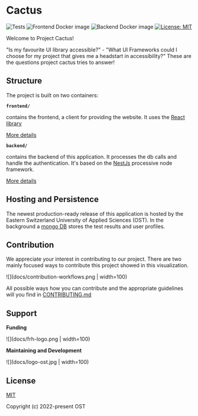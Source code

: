 # Cactus

![Tests](https://github.com/ost-fh/Cactus/actions/workflows/tests.yml/badge.svg) ![Frontend Docker image](https://github.com/ost-fh/Cactus/actions/workflows/frontend-release.yml/badge.svg) ![Backend Docker image](https://github.com/ost-fh/Cactus/actions/workflows/backend-release.yml/badge.svg) [![License: MIT](https://img.shields.io/badge/License-MIT-yellow.svg)](https://opensource.org/licenses/MIT)

Welcome to Project Cactus!

"Is my favourite UI library accessible?" - "What UI Frameworks could I choose for my project that gives me a headstart in accessibility?" These are the questions project cactus tries to answer!

## Structure

The project is built on two containers:

**`frontend/`**

contains the frontend, a client for providing the website. It uses the [React library](https://reactjs.org/)

[More details](/frontend/README.md)

**`backend/`**

contains the backend of this application. It processes the db calls and handle the authentication. It's based on the [NestJs](https://nestjs.com/) processive node framework.

[More details](/backend/README.md)

## Hosting and Persistence

The newest production-ready release of this application is hosted by the Eastern Switzerland University of Applied Sciences (OST). In the background a [mongo DB](https://www.mongodb.com/) stores the test results and user profiles.

## Contribution

We appreciate your interest in contributing to our project. There are two mainly focused ways to contribute this project showed in this visualization.

![](docs/contribution-workflows.png | width=100)

All possible ways how you can contribute and the appropriate guidelines will you find in [CONTRIBUTING.md](/CONTRIBUTING.md)

## Support

**Funding**

![](docs/frh-logo.png | width=100)

**Maintaining and Development**

![](docs/logo-ost.jpg | width=100)

## License

[MIT](./LICENSE)

Copyright (c) 2022-present OST
